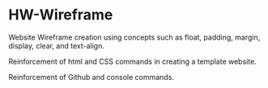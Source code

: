 # HW-Wireframe

Website Wireframe creation using concepts such as float, padding, margin, display, clear, and text-align. 

Reinforcement of html and CSS commands in creating a template website. 

Reinforcement of Github and console commands.